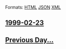 
Formats: [HTML](1999/02/23/index.html)  [JSON](1999/02/23/index.json)  [XML](1999/02/23/index.xml)  

## [1999-02-23](/news/1999/02/23/index.md)

## [Previous Day...](/news/1999/02/22/index.md)

